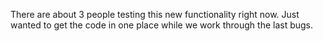 There are about 3 people testing this new functionality right now. Just wanted to get the code in one place while we work through the last bugs.
